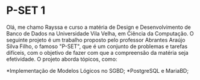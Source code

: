 # P-SET 1 
Olá, me chamo Rayssa e curso a matéria de Design e Desenvolvimento de Banco de Dados na  Universidade Vila Velha, em Ciência da Computação. O seguinte projeto é um trabalho proposto pelo professor  Abrantes   Araújo Silva Filho, o famoso "P-SET", que é um conjunto de problemas e tarefas difíceis, com o objetivo de fazer com que a compreensão da matéria seja efetividade. O projeto aborda tópicos, como: 

 *Implementação de Modelos Lógicos no SGBD; 
*PostgreSQL e MariaBD;  

